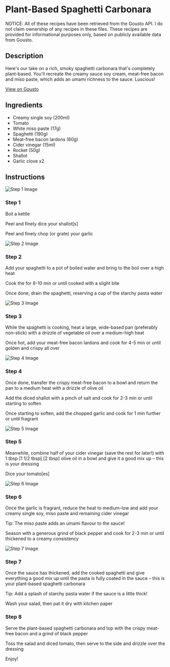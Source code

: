 # Plant-Based Spaghetti Carbonara

NOTICE: All of these recipes have been retrieved from the Gousto API. I do not claim ownership of any recipes in these files. These recipes are provided for informational purposes only, based on publicly available data from Gousto.

## Description

Here's our take on a rich, smoky spaghetti carbonara that's completely plant-based. You'll recreate the creamy sauce soy cream, meat-free bacon and miso paste, which adds an umami richness to the sauce. Luscious! 

[View on Gousto](https://www.gousto.co.uk/recipes/cookbook/plant-based-spaghetti-carbonara)

## Ingredients

- Creamy single soy (200ml)
- Tomato
- White miso paste (17g)
- Spaghetti (190g)
- Meat-free bacon lardons (60g)
- Cider vinegar (15ml)
- Rocket (50g)
- Shallot
- Garlic clove x2

## Instructions

![Step 1 Image](https://production-media.gousto.co.uk/cms/recipe-step-image/step-1-1690275043784-x200.jpg)

### Step 1

Boil a kettle

Peel and finely dice your shallot[s]

Peel and finely chop (or grate) your garlic

![Step 2 Image](https://production-media.gousto.co.uk/cms/recipe-step-image/step-2-1608551803728-x200.jpg)

### Step 2

Add your spaghetti to a pot of boiled water and bring to the boil over a high heat

Cook the  for 8-10 min or until cooked with a slight bite

Once done, drain the spaghetti, reserving a cup of the starchy pasta water

![Step 3 Image](https://production-media.gousto.co.uk/cms/recipe-step-image/step-3-1690275047113-x200.jpg)

### Step 3

While the spaghetti is cooking, heat a large, wide-based pan (preferably non-stick) with a drizzle of vegetable oil over a medium-high heat

Once hot, add your meat-free bacon lardons and cook for 4-5 min or until golden and crispy all over

![Step 4 Image](https://production-media.gousto.co.uk/cms/recipe-step-image/step-4-1608551715413-x200.jpg)

### Step 4

Once done, transfer the crispy meat-free bacon to a bowl and return the pan to a medium heat with a drizzle of olive oil

Add the diced shallot with a pinch of salt and cook for 2-3 min or until starting to soften

Once starting to soften, add the chopped garlic and cook for 1 min further or until fragrant

![Step 5 Image](https://production-media.gousto.co.uk/cms/recipe-step-image/step-5-1608551733131-x200.jpg)

### Step 5

Meanwhile, combine half of your cider vinegar (save the rest for later!) with 1 tbsp <span class="text-purple">[1 1/2 tbsp]</span><span class="text-danger"> [2 tbsp]</span> olive oil in a bowl and give it a good mix up – this is your dressing

Dice your tomato[es]

![Step 6 Image](https://production-media.gousto.co.uk/cms/recipe-step-image/step-6-1608551742512-x200.jpg)

### Step 6

Once the garlic is fragrant, reduce the heat to medium-low and add your creamy single soy, miso paste and remaining cider vinegar

Tip: The miso paste adds an umami flavour to the sauce!

Season with a generous grind of black pepper and cook for 2-3 min or until thickened to a creamy consistency

![Step 7 Image](https://production-media.gousto.co.uk/cms/recipe-step-image/step-7-1690274960702-x200.jpg)

### Step 7

Once the sauce has thickened, add the cooked spaghetti and give everything a good mix up until the pasta is fully coated in the sauce – this is your plant-based spaghetti carbonara

Tip: Add a splash of starchy pasta water if the sauce is a little thick!

Wash your salad, then pat it dry with kitchen paper

### Step 8

Serve the plant-based spaghetti carbonara and top with the crispy meat-free bacon and a grind of black pepper

Toss the salad and diced tomato, then serve to the side and drizzle over the dressing

Enjoy!

